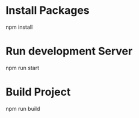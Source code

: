 # Install Packages

npm install

# Run development Server

npm run start

# Build Project

npm run build
